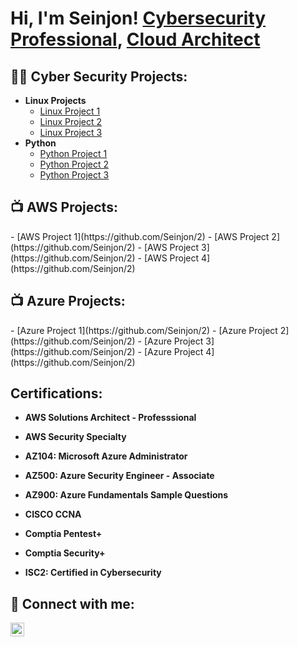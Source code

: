 <h1>Hi, I'm Seinjon! <a href="https://www.linkedin.com/in/seinjontolbert">Cybersecurity Professional</a>, <a href="https://www.linkedin.com/in/seinjontolbert">Cloud Architect</a></h1>


<h2>👨‍💻 Cyber Security Projects:</h2>

- <b>Linux Projects</b>
  - [Linux Project 1](https://github.com/SEINJON/1)
  - [Linux Project 2](https://github.com/Seinjon/2)
  - [Linux Project 3](https://github.com/Seinjon/2)
- <b>Python</b>
  - [Python Project 1](https://github.com/Seinjon/2)
  - [Python Project 2](https://github.com/Seinjon/2)
  - [Python Project 3](https://github.com/Seinjon/2)

<h2>📺 AWS Projects:</h2>
- [AWS Project 1](https://github.com/Seinjon/2)
- [AWS Project 2](https://github.com/Seinjon/2)
- [AWS Project 3](https://github.com/Seinjon/2)
- [AWS Project 4](https://github.com/Seinjon/2)

<h2>📺 Azure Projects:</h2>
- [Azure Project 1](https://github.com/Seinjon/2)
- [Azure Project 2](https://github.com/Seinjon/2)
- [Azure Project 3](https://github.com/Seinjon/2)
- [Azure Project 4](https://github.com/Seinjon/2)


<h2> Certifications:</h2>

- <b>AWS Solutions Architect - Professsional</b> 
- <b>AWS Security Specialty</b> 
- <b>AZ104: Microsoft Azure Administrator</b>
- <b>AZ500:  Azure Security Engineer - Associate </b>
- <b>AZ900: Azure Fundamentals Sample Questions</b>

- <b>CISCO CCNA</b>
- <b>Comptia Pentest+</b>
- <b>Comptia Security+</b>
- <b>ISC2: Certified in Cybersecurity</b>

<h2> 🤳 Connect with me:</h2>


[<img align="left" alt="Seinjon | LinkedIn" width="22px" src="https://cdn.jsdelivr.net/npm/simple-icons@v3/icons/linkedin.svg" />][linkedin]

[linkedin]: https://www.linkedin.com/in/seinjontolbert
